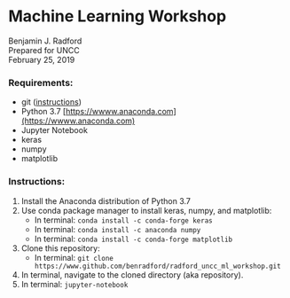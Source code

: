 # Machine Learning Workshop

Benjamin J. Radford  
Prepared for UNCC  
February 25, 2019  

### Requirements:

* git ([instructions](https://git-scm.com/book/en/v2/Getting-Started-Installing-Git))
* Python 3.7 [https://wwww.anaconda.com](https://wwww.anaconda.com)
* Jupyter Notebook 
* keras
* numpy
* matplotlib

### Instructions:

1. Install the Anaconda distribution of Python 3.7
2. Use conda package manager to install keras, numpy, and matplotlib:
    * In terminal: `conda install -c conda-forge keras`
    * In terminal: `conda install -c anaconda numpy`
    * In terminal: `conda install -c conda-forge matplotlib`
3. Clone this repository:
    * In terminal: `git clone https://www.github.com/benradford/radford_uncc_ml_workshop.git`
4. In terminal, navigate to the cloned directory (aka repository).
5. In terminal: `jupyter-notebook`


